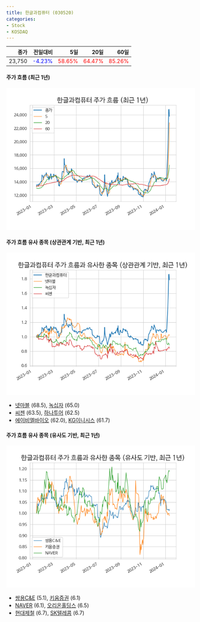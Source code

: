 ```yaml
---
title: 한글과컴퓨터 (030520)
categories:
- Stock
- KOSDAQ
---
```


|종가|전일대비|5일|20일|60일|
|---:|-------:|--:|---:|---:|
|23,750|<span style="color: blue">-4.23%</span>|<span style="color: red">58.65%</span>|<span style="color: red">64.47%</span>|<span style="color: red">85.26%</span>|

<!-- more -->

#### 주가 흐름 (최근 1년)
![030520](/assets/images/stock/030520.png)


#### 주가 흐름 유사 종목 (상관관계 기반, 최근 1년)
![030520](/assets/images/stock/030520_corr.png)
- [넷마블](/251270/) (68.5), [녹십자](/006280/) (65.0)
- [씨젠](/096530/) (63.5), [하나투어](/039130/) (62.5)
- [에이비엘바이오](/298380/) (62.0), [KG이니시스](/035600/) (61.7)


#### 주가 흐름 유사 종목 (유사도 기반, 최근 1년)
![030520](/assets/images/stock/030520_sim.png)
- [쌍용C&E](/003410/) (5.1), [키움증권](/039490/) (6.1)
- [NAVER](/035420/) (6.1), [오리온홀딩스](/001800/) (6.5)
- [현대제철](/004020/) (6.7), [SK텔레콤](/017670/) (6.7)